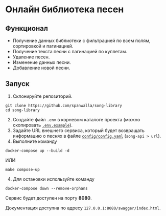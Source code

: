 # Онлайн библиотека песен
## Функционал
* Получение данных библиотеки с фильтрацией по всем полям, сортировкой и пагинацией.
* Получение текста песни с пагинацией по куплетам.
* Удаление песен.
* Изменение данных песни.
* Добавление новой песни.

## Запуск
1. Склонируйте репозиторий.
```
git clone https://github.com/spanwalla/song-library
cd song-library
```
2. Создайте файл `.env` в корневом каталоге проекта (можно скопировать [`.env.example`](.env.example)).
3. Задайте URL внешнего сервиса, который будет возвращать информацию о песнях в файле [`config/config.yaml`](config/config.yaml) (`song-api > url`).
4. Выполните команду
```
docker-compose up --build -d
```
ИЛИ
```
make compose-up
```
4. Для остановки используйте команду
```
docker-compose down --remove-orphans
```

Сервис будет доступен на порту **8080**.

Документация доступна по адресу `127.0.0.1:8080/swagger/index.html`.
